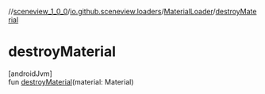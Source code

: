 //[sceneview_1_0_0](../../../index.md)/[io.github.sceneview.loaders](../index.md)/[MaterialLoader](index.md)/[destroyMaterial](destroy-material.md)

# destroyMaterial

[androidJvm]\
fun [destroyMaterial](destroy-material.md)(material: Material)
